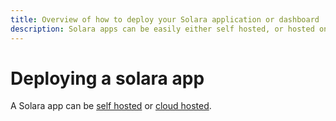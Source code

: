 ```yaml
---
title: Overview of how to deploy your Solara application or dashboard
description: Solara apps can be easily either self hosted, or hosted on a variety of cloud platforms
---
```

# Deploying a solara app

A Solara app can be [self hosted](/documentation/getting_started/deploying/self-hosted) or [cloud hosted](/documentation/getting_started/deploying/cloud-hosted).
